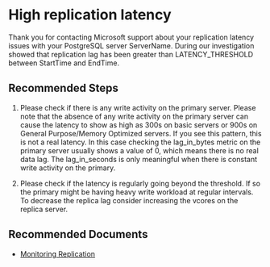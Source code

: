 <properties
    pageTitle="PostgreSQL server is facing high replication latency issue"
    description="PostgreSQL server is facing high replication latency issue"
	infoBubbleText="Server is facing high replication latency issue. See details on the right"
    service="microsoft.dbforpostgresql"
    resource="dbforpostgresql"
    authors="congwang"
    ms.author="conwan"
    displayOrder="100"
	articleId="dbforpostgresql-asc-replication-latency"
	diagnosticScenario="OrcasPostgresReplicationLAtency"
    selfHelpType="rca"
    resourceTags="windows, linux"
    productPesIds="16222"
    cloudEnvironments="public, Fairfax"
	ownershipId="AzureData_AzureDatabaseforPostgreSQL"
/>

# High replication latency

<!--issueDescription-->
Thank you for contacting Microsoft support about your replication latency issues with your PostgreSQL server <!--$ServerName-->ServerName<!--/$ServerName-->. During our investigation showed that replication lag has been greater than <!--$LATENCY_THRESHOLD-->LATENCY_THRESHOLD<!--/$LATENCY_THRESHOLD--> between <!--$StartTime-->StartTime<!--/$StartTime--> and <!--$EndTime-->EndTime<!--/$EndTime-->. 
<!--/issueDescription-->

## **Recommended Steps**

1.	Please check if there is any write activity on the primary server. Please note that the absence of any write activity on the primary server can cause the latency to show as high as 300s on basic servers or 900s on General Purpose/Memory Optimized servers. If you see this pattern, this is not a real latency. In this case checking the lag_in_bytes metric on the primary server usually shows a value of 0, which means there is no real data lag. The lag_in_seconds is only meaningful when there is constant write activity on the primary.

2.	Please check if the latency is regularly going beyond the threshold. If so the primary might be having heavy write workload at regular intervals. To decrease the replica lag consider increasing the vcores on the replica server. 

## **Recommended Documents**

* [Monitoring Replication]( https://docs.microsoft.com/azure/postgresql/concepts-read-replicas#monitor-replication)

